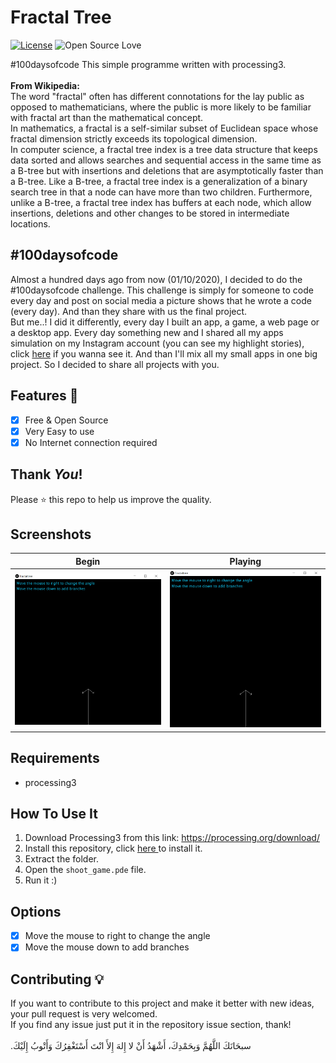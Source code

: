 # Fractal Tree
[![License](https://img.shields.io/badge/License-Apache%202.0-blue.svg)](LICENSE)
![Open Source Love](https://badges.frapsoft.com/os/v1/open-source.svg?v=102)

#100daysofcode This simple programme written with processing3.<br><br>
**From Wikipedia:**<br>
The word "fractal" often has different connotations for the lay public as opposed to mathematicians, where the public is more likely to be familiar with fractal art than the mathematical concept.<br>
In mathematics, a fractal is a self-similar subset of Euclidean space whose fractal dimension strictly exceeds its topological dimension.<br>
In computer science, a fractal tree index is a tree data structure that keeps data sorted and allows searches and sequential access in the same time as a B-tree but with insertions and deletions that are asymptotically faster than a B-tree. Like a B-tree, a fractal tree index is a generalization of a binary search tree in that a node can have more than two children. Furthermore, unlike a B-tree, a fractal tree index has buffers at each node, which allow insertions, deletions and other changes to be stored in intermediate locations.

## #100daysofcode
Almost a hundred days ago from now (01/10/2020), I decided to do the #100daysofcode challenge. This challenge is simply for someone to code every day and post on social media a picture shows that he wrote a code (every day). And than they share with us the final project.<br>
But me..! I did it differently, every day I built an app, a game, a web page or a desktop app. Every day something new and I shared all my apps simulation on my Instagram account (you can see my highlight stories), click <a href='https://instagram.com/medyanis_hiou'>here</a> if you wanna see it. And than I'll mix all my small apps in one big project. So I decided to share all projects with you.<br>

## Features :dart:
* [x] Free & Open Source
* [x] Very Easy to use
* [x] No Internet connection required

## Thank _You_!
Please :star: this repo to help us improve the quality.

## Screenshots
Begin          | Playing
:---------------------:|:------------------:
![screenshoot](screenshots/ft1.png) | ![screenshoot](screenshots/ft1.png) <br>

## Requirements
* processing3

## How To Use It
1. Download Processing3 from this link: https://processing.org/download/
2. Install this repository, click <a href="https://github.com/mohamedyanis/3D-Slicing/archive/master.zip"> here </a> to install it.
3. Extract the folder.
4. Open the ```shoot_game.pde``` file.
5. Run it :)

## Options
* [x] Move the mouse to right to change the angle
* [x] Move the mouse down to add branches

## Contributing 💡
If you want to contribute to this project and make it better with new ideas, your pull request is very welcomed.<br>
If you find any issue just put it in the repository issue section, thank!<br><br>
.سبحَانَكَ اللَّهُمَّ وَبِحَمْدِكَ، أَشْهَدُ أَنْ لا إِلهَ إِلأَ انْتَ أَسْتَغْفِرُكَ وَأَتْوبُ إِلَيْكَ
